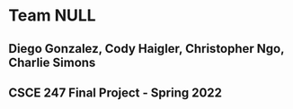 # Team NULL
## Diego Gonzalez, Cody Haigler, Christopher Ngo, Charlie Simons
## CSCE 247 Final Project - Spring 2022